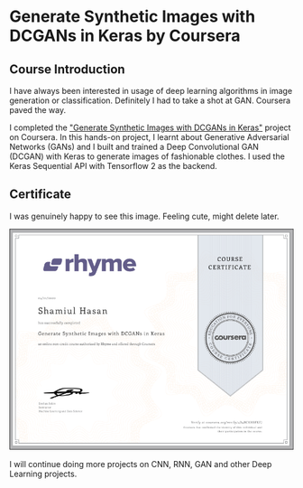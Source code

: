 # Generate Synthetic Images with DCGANs in Keras by Coursera

## Course Introduction
I have always been interested in usage of deep learning algorithms in image generation or classification. Definitely I had to take a shot at GAN. Coursera paved the way. 

I completed the ["Generate Synthetic Images with DCGANs in Keras"](https://www.coursera.org/projects/generative-adversarial-networks-keras) project on Coursera.  In this hands-on project, I learnt about Generative Adversarial Networks (GANs) and I built and trained a Deep Convolutional GAN (DCGAN) with Keras to generate images of fashionable clothes.  I used the Keras Sequential API with Tensorflow 2 as the backend.

## Certificate
I was genuinely happy to see this image. Feeling cute, might delete later. 

![DCGAN](certificate.png)

I will continue doing more projects on CNN, RNN, GAN and other Deep Learning projects. 